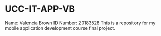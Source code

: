 # UCC-IT-APP-VB
Name: Valencia Brown
ID Number: 20183528
This is a repository for my mobile application development course final project.
